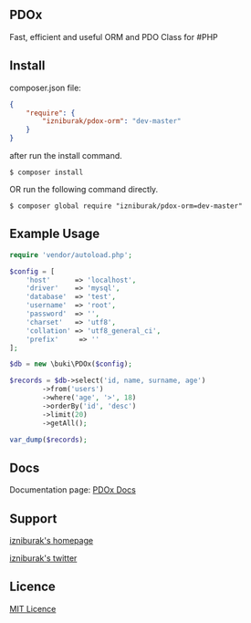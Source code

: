 ## PDOx
Fast, efficient and useful ORM and PDO Class for #PHP

## Install

composer.json file:
```json
{
    "require": {
        "izniburak/pdox-orm": "dev-master"
    }
}
```
after run the install command.
```
$ composer install
```

OR run the following command directly.

```
$ composer global require "izniburak/pdox-orm=dev-master"
```

## Example Usage
```php
require 'vendor/autoload.php';

$config = [
	'host'		=> 'localhost',
	'driver'	=> 'mysql',
	'database'	=> 'test',
	'username'	=> 'root',
	'password'	=> '',
	'charset'	=> 'utf8',
	'collation'	=> 'utf8_general_ci',
	'prefix'	 => ''
];

$db = new \buki\PDOx($config);

$records = $db->select('id, name, surname, age')
		->from('users')
		->where('age', '>', 18)
		->orderBy('id', 'desc')
		->limit(20)
		->getAll();

var_dump($records);
```

## Docs 
Documentation page: [PDOx Docs][doc-url] 

## Support 
[izniburak's homepage][author-url]

[izniburak's twitter][twitter-url]

## Licence
[MIT Licence][mit-url]

[pdox-img]: http://burakdemirtas.org/uploads/images/20140610210255_pdox_pdo_class_for_php.jpg
[paypal-donate-url]: http://burakdemirtas.org
[mit-url]: http://opensource.org/licenses/MIT
[doc-url]: https://github.com/izniburak/PDOx/blob/master/docs.md
[author-url]: http://burakdemirtas.org
[twitter-url]: https://twitter.com/izniburak
